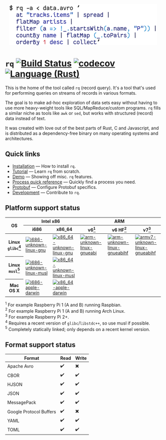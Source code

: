 <p align="center"><img src="doc/image/example-480.png" alt="example"></p>

# `rq` [![Build Status](https://travis-ci.org/dflemstr/rq.svg?branch=master)](https://travis-ci.org/dflemstr/rq) [![codecov](https://codecov.io/gh/dflemstr/rq/branch/master/graph/badge.svg)](https://codecov.io/gh/dflemstr/rq) [![Language (Rust)](https://img.shields.io/badge/powered_by-Rust-blue.svg)](http://www.rust-lang.org/)

This is the home of the tool called `rq` (record query).  It's a tool
that's used for performing queries on streams of records in various
formats.

The goal is to make ad-hoc exploration of data sets easy without
having to use more heavy-weight tools like SQL/MapReduce/custom
programs.  `rq` fills a similar niche as tools like `awk` or `sed`,
but works with structured (record) data instead of text.

It was created with love out of the best parts of Rust, C and
Javascript, and is distributed as a dependency-free binary on many
operating systems and architectures.

## Quick links

  - [Installation](doc/installation.md) — How to install `rq`.
  - [Tutorial](doc/tutorial.md) — Learn `rq` from scratch.
  - [Demo](doc/demo.md) — Showing off misc. `rq` features.
  - [Process quick reference](https://dflemstr.github.io/rq/js/global.html)
    — Quickly find a process you need.
  - [Protobuf](doc/protobuf.md) — Configure Protobuf specifics.
  - [Development](CONTRIBUTING.md) — Contribute to `rq`.

## Platform support status

<table>
  <thead>
    <tr>
      <th rowspan="2">OS</th>
      <th colspan="2">Intel x86</th>
      <th colspan="3">ARM</th>
    </tr>
    <tr>
      <th>i686</th>
      <th>x86_64</th>
      <th>v6<a href="#foot1"><sup>1</sup></a></th>
      <th>v6 HF<a href="#foot2"><sup>2</sup></a></th>
      <th>v7<a href="#foot3"><sup>3</sup></a></th>
    </tr>
  </thead>
  <tbody>
    <tr>
      <th>Linux <code>glibc</code><a href="#foot4"><sup>4</sup></a></th>
      <td>
        <a href="https://s3-eu-west-1.amazonaws.com/record-query/record-query/i686-unknown-linux-gnu/rq">
          <img src="https://s3-eu-west-1.amazonaws.com/record-query/record-query/i686-unknown-linux-gnu/badge-small.png?v=1"
               alt="i686-unknown-linux-gnu">
        </a>
      </td>
      <td>
        <a href="https://s3-eu-west-1.amazonaws.com/record-query/record-query/x86_64-unknown-linux-gnu/rq">
          <img src="https://s3-eu-west-1.amazonaws.com/record-query/record-query/x86_64-unknown-linux-gnu/badge-small.png?v=1"
               alt="x86_64-unknown-linux-gnu">
        </a>
      </td>
      <td>
        <a href="https://s3-eu-west-1.amazonaws.com/record-query/record-query/arm-unknown-linux-gnueabi/rq">
          <img src="https://s3-eu-west-1.amazonaws.com/record-query/record-query/arm-unknown-linux-gnueabi/badge-small.png?v=1"
               alt="arm-unknown-linux-gnueabi">
        </a>
      </td>
      <td>
        <a href="https://s3-eu-west-1.amazonaws.com/record-query/record-query/arm-unknown-linux-gnueabihf/rq">
          <img src="https://s3-eu-west-1.amazonaws.com/record-query/record-query/arm-unknown-linux-gnueabihf/badge-small.png?v=1"
               alt="arm-unknown-linux-gnueabihf">
        </a>
      </td>
      <td>
        <a href="https://s3-eu-west-1.amazonaws.com/record-query/record-query/armv7-unknown-linux-gnueabihf/rq">
          <img src="https://s3-eu-west-1.amazonaws.com/record-query/record-query/armv7-unknown-linux-gnueabihf/badge-small.png?v=1"
               alt="armv7-unknown-linux-gnueabihf">
        </a>
      </td>
    </tr>
    <tr>
      <th>Linux <code>musl</code><a href="#foot5"><sup>5</sup></a></th>
      <td>
        <a href="https://s3-eu-west-1.amazonaws.com/record-query/record-query/i686-unknown-linux-musl/rq">
          <img src="https://s3-eu-west-1.amazonaws.com/record-query/record-query/i686-unknown-linux-musl/badge-small.png?v=1"
               alt="i686-unknown-linux-musl">
        </a>
      </td>
      <td>
        <a href="https://s3-eu-west-1.amazonaws.com/record-query/record-query/x86_64-unknown-linux-musl/rq">
          <img src="https://s3-eu-west-1.amazonaws.com/record-query/record-query/x86_64-unknown-linux-musl/badge-small.png?v=1"
               alt="x86_64-unknown-linux-musl">
        </a>
      </td>
      <td>
        &nbsp;
      </td>
      <td>
        &nbsp;
      </td>
      <td>
        &nbsp;
      </td>
    </tr>
    <tr>
      <th>Mac OS X</th>
      <td>
        <a href="https://s3-eu-west-1.amazonaws.com/record-query/record-query/i686-apple-darwin/rq">
          <img src="https://s3-eu-west-1.amazonaws.com/record-query/record-query/i686-apple-darwin/badge-small.png?v=1"
               alt="i686-apple-darwin">
        </a>
      </td>
      <td>
        <a href="https://s3-eu-west-1.amazonaws.com/record-query/record-query/x86_64-apple-darwin/rq">
          <img src="https://s3-eu-west-1.amazonaws.com/record-query/record-query/x86_64-apple-darwin/badge-small.png?v=1"
               alt="x86_64-apple-darwin">
        </a>
      </td>
      <td>
        &nbsp;
      </td>
      <td>
        &nbsp;
      </td>
      <td>
        &nbsp;
      </td>
    </tr>
  </tbody>
</table>

<a name="foot1"><sup>1</sup></a> For example Raspberry Pi 1 (A and B) running Raspbian.  
<a name="foot2"><sup>2</sup></a> For example Raspberry Pi 1 (A and B) running Arch Linux.  
<a name="foot3"><sup>3</sup></a> For example Raspberry Pi 2+.  
<a name="foot4"><sup>4</sup></a> Requires a recent version of `glibc`/`libstdc++`, so use musl if possible.  
<a name="foot5"><sup>5</sup></a> Completely statically linked; only depends on a recent kernel version.

## Format support status

| Format                  | Read | Write |
|-------------------------|------|-------|
| Apache Avro             | ✔️    | ✖️     |
| CBOR                    | ✔️    | ✔️     |
| HJSON                   | ✔️    | ✔️     |
| JSON                    | ✔️    | ✔️     |
| MessagePack             | ✔️    | ✔️     |
| Google Protocol Buffers | ✔️    | ✖️     |
| YAML                    | ✔️    | ✔️     |
| TOML                    | ✔️    | ✔️     |
